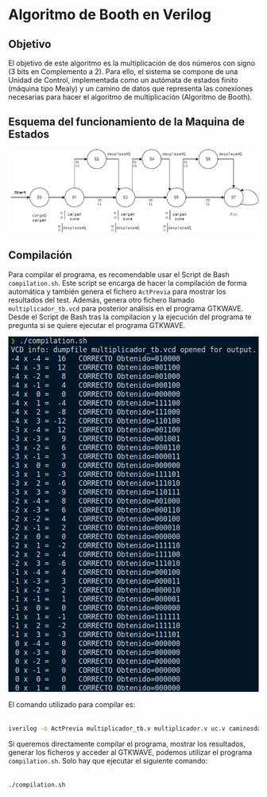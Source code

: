 # Algoritmo de Booth en Verilog

## Objetivo
El objetivo de este algoritmo es la multiplicación de dos números con signo (3 bits en Complemento a 2). Para ello, el sistema se compone de una Unidad de Control, 
implementada como un autómata de estados finito (máquina tipo Mealy) y un camino de datos que representa las conexiones necesarias para hacer el algoritmo de multiplicación (Algoritmo de Booth).

## Esquema del funcionamiento de la Maquina de Estados
![alt text](https://github.com/feichay10/Booth-Algorithm-in-Verilog/blob/9be403a6c070cc34537e8419eb1b6e87ce785b4f/assets/Diagrama%20de%20Estados.jpg)

## Compilación
Para compilar el programa, es recomendable usar el Script de Bash `compilation.sh`. Este script se encarga de hacer la compilación de forma automática y también genera el fichero `ActPrevia` para mostrar los resultados del test. Además, genera otro fichero llamado `multiplicador_tb.vcd` para posterior análisis en el programa GTKWAVE. Desde el Script de Bash tras la compilacion y la ejecución del programa te pregunta si se quiere ejecutar el programa GTKWAVE.

![alt text](https://github.com/feichay10/Booth-Algorithm-in-Verilog/blob/5e2ee1501580a66070a032f487a698850f38aa77/assets/Compilacion.png)

El comando utilizado para compilar es:
```bash

iverilog -o ActPrevia multiplicador_tb.v multiplicador.v uc.v caminosdatos.v componentes.v

```
Si queremos directamente compilar el programa, mostrar los resultados, generar los ficheros y acceder al GTKWAVE, podemos utilizar el programa `compilation.sh`. Solo hay que ejecutar el siguiente comando:
```bash

./compilation.sh

```
